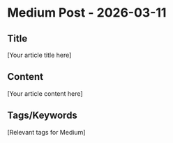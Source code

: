 # Medium Post - 2026-03-11

## Title
[Your article title here]

## Content
[Your article content here]

## Tags/Keywords
[Relevant tags for Medium]
